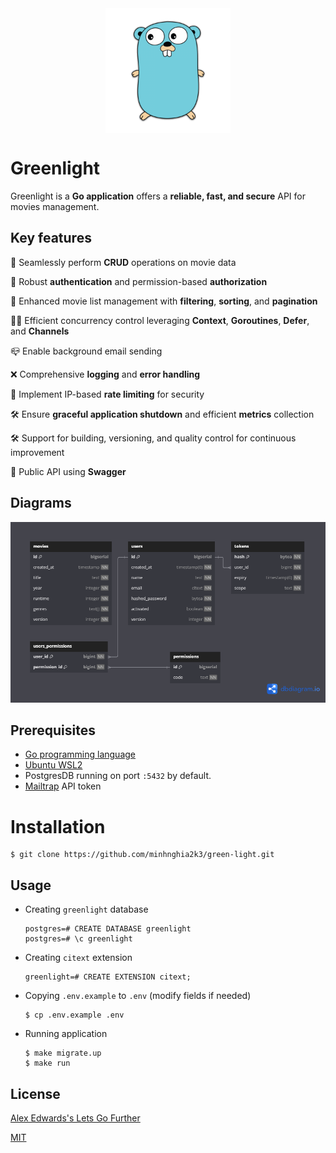 <div style="display: flex; justify-content: center;">
    <img height="200" src="assets/golang.png" width="200"/>
</div>

# Greenlight

Greenlight is a **Go application** offers a **reliable, fast, and secure** API for movies management.

## Key features
🔧 Seamlessly perform **CRUD** operations on movie data

🔑 Robust **authentication** and permission-based **authorization**

🧾 Enhanced movie list management with **filtering**, **sorting**, and **pagination**

🏃‍♂️ Efficient concurrency control leveraging **Context**, **Goroutines**, **Defer**, and **Channels**

📪 Enable background email sending

❌ Comprehensive **logging** and **error handling**

🔐 Implement IP-based **rate limiting** for security

🛠 Ensure **graceful application shutdown** and efficient **metrics** collection

🛠 Support for building, versioning, and quality control for continuous improvement

📢 Public API using **Swagger**

## Diagrams

![Database diagram](assets/greenlight.png)

## Prerequisites

- [Go programming language](https://go.dev/doc/install)
- [Ubuntu WSL2](https://ubuntu.com/desktop/wsl)
- PostgresDB running on port `:5432` by default.
- [Mailtrap](https://mailtrap.io/) API token

# Installation

    $ git clone https://github.com/minhnghia2k3/green-light.git

## Usage

- Creating `greenlight` database

      postgres=# CREATE DATABASE greenlight
      postgres=# \c greenlight

- Creating `citext` extension

      greenlight=# CREATE EXTENSION citext;

- Copying `.env.example` to `.env` (modify fields if needed)

      $ cp .env.example .env

- Running application
      
      $ make migrate.up
      $ make run

## License

[Alex Edwards's Lets Go Further](https://lets-go-further.alexedwards.net/)

[MIT](https://choosealicense.com/licenses/mit/)

